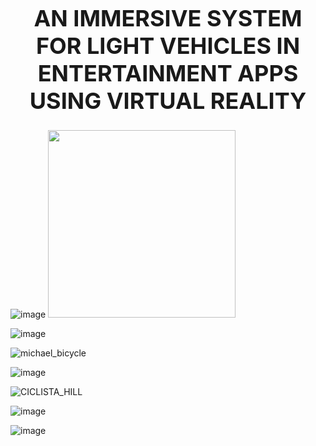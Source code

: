 <h1 style="font-size: 36px; text-align: center;">AN IMMERSIVE SYSTEM FOR LIGHT VEHICLES IN ENTERTAINMENT APPS USING VIRTUAL REALITY</h1>


![image](https://github.com/MaicolNaustic/VR_ARTICLE/assets/89175278/eb86e1bc-0689-4ab0-9aac-bb318f357f13)
<img src="https://github.com/MaicolNaustic/VR_ARTICLE/assets/89175278/eb86e1bc-0689-4ab0-9aac-bb318f357f13" width="300">


![image](https://github.com/MaicolNaustic/VR_ARTICLE/assets/89175278/688eb5cc-5aec-485c-b078-e79c86fb0674)

![michael_bicycle](https://github.com/MaicolNaustic/VR_ARTICLE/assets/89175278/df27a1b4-a356-4caf-beb2-14c4cebfff37)

![image](https://github.com/MaicolNaustic/VR_ARTICLE/assets/89175278/23b37a53-332a-4224-88b3-6345dbc84d2f)

![CICLISTA_HILL](https://github.com/MaicolNaustic/VR_ARTICLE/assets/89175278/a1d1e01d-a693-46dd-b0b2-8ee5b44bec4d)

![image](https://github.com/MaicolNaustic/VR_ARTICLE/assets/89175278/8ecce690-d7f6-486d-8609-ea72a61b3aa8)

![image](https://github.com/MaicolNaustic/VR_ARTICLE/assets/89175278/ca25193d-8123-4be2-a860-9fe241826f01)

